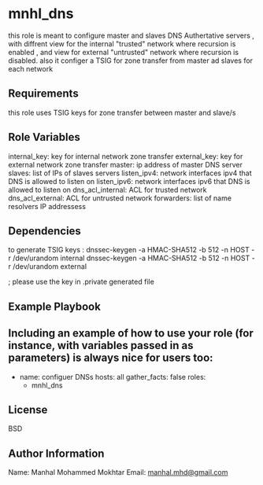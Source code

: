 mnhl_dns
=========

this role is meant to configure master and slaves DNS Authertative servers , with diffrent view for the internal "trusted" network where recursion is enabled , and view for external "untrusted" network where recursion is disabled.
also it configer a TSIG for zone transfer from master ad slaves for each network  

Requirements
------------

this role uses TSIG keys for zone transfer between master and slave/s

Role Variables
--------------

internal_key:  key for internal network zone transfer 
external_key: key for external network zone transfer
master: ip address of master DNS server
slaves: list of IPs of slaves servers 
listen_ipv4: network interfaces ipv4 that DNS is allowed to listen on 
listen_ipv6: network interfaces ipv6 that DNS is allowed to listen on 
dns_acl_internal: ACL for trusted network 
dns_acl_external: ACL for untrusted network
forwarders: list of name resolvers IP addressess 
  

Dependencies
------------

to generate TSIG keys : 
dnssec-keygen -a HMAC-SHA512 -b 512 -n HOST -r /dev/urandom internal
dnssec-keygen -a HMAC-SHA512 -b 512 -n HOST -r /dev/urandom external 

; please use the key in .private generated file  

Example Playbook
----------------

Including an example of how to use your role (for instance, with variables passed in as parameters) is always nice for users too:
---
- name: configuer DNSs 
  hosts: all
  gather_facts: false
  roles: 
     - mnhl_dns

License
-------

BSD

Author Information
------------------
Name: Manhal Mohammed Mokhtar 
Email: manhal.mhd@gmail.com
 